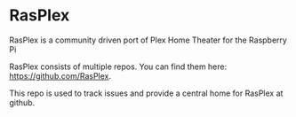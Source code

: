 RasPlex
=======

RasPlex is a community driven port of Plex Home Theater for the Raspberry Pi


RasPlex consists of multiple repos. You can find them here: https://github.com/RasPlex.

This repo is used to track issues and provide a central home for RasPlex at github.


